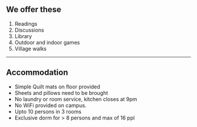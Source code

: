 ## We offer these

1. Readings
2. Discussions
3. Library 
4. Outdoor and indoor games
5. Village walks<!--todo: pictures pending-->

---

## Accommodation

* Simple Quilt mats on floor provided
* Sheets and pillows need to be brought
* No laundry or room service, kitchen closes at 9pm
* No WiFi provided on campus.
* Upto 10 persons in 3 rooms
* Exclusive dorm for > 8 persons and max of 16 ppl
